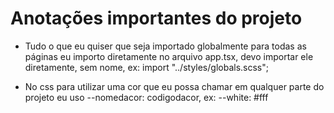 # Anotações importantes do projeto

- Tudo o que eu quiser que seja importado globalmente para todas as páginas eu importo diretamente no arquivo app.tsx, devo importar ele diretamente, sem nome, ex: import "../styles/globals.scss";

- No css para utilizar uma cor que eu possa chamar em qualquer parte do projeto eu uso --nomedacor: codigodacor, ex: --white: #fff


